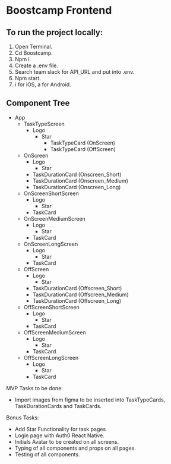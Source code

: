 # Boostcamp Frontend

## To run the project locally:

1. Open Terminal.
2. Cd Boostcamp.
3. Npm i.
4. Create a .env file.
5. Search team slack for API_URL and put into .env.
6. Npm start.
7. i for iOS, a for Android.

## Component Tree

- App
  - TaskTypeScreen
    - Logo
      - Star
        - TaskTypeCard (OnScreen)
        - TaskTypeCard (OffScreen)
  - OnScreen
    - Logo
      - Star
    - TaskDurationCard (Onscreen_Short)
    - TaskDurationCard (Onscreen_Medium)
    - TaskDurationCard (Onscreen_Long)
  - OnScreenShortScreen
    - Logo
      - Star
    - TaskCard
  - OnScreenMediumScreen
    - Logo
      - Star
    - TaskCard
  - OnScreenLongScreen
    - Logo
      - Star
    - TaskCard
  - OffScreen
    - Logo
      - Star
    - TaskDurationCard (Offscreen_Short)
    - TaskDurationCard (Offscreen_Medium)
    - TaskDurationCard (Offscreen_Long)
  - OffScreenShortScreen
    - Logo
      - Star
    - TaskCard
  - OffScreenMediumScreen
    - Logo
      - Star
    - TaskCard
  - OffScreenLongScreen
    - Logo
      - Star
    - TaskCard

MVP Tasks to be done:

- Import images from figma to be inserted into TaskTypeCards, TaskDurationCards and TaskCards.

Bonus Tasks:

- Add Star Functionality for task pages
- Login page with Auth0 React Native.
- Initials Avatar to be created on all screens.
- Typing of all components and props on all pages.
- Testing of all components.
